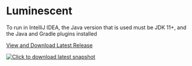 # Luminescent
To run in IntelliJ IDEA, the Java version that is used must be JDK 11+, and the Java and Gradle plugins installed

[View and Download Latest Release](/../../releases/latest)

[![Click to download latest snapshot](/../../workflows/Download%20Latest%20Snapshot/badge.svg?branch=major-update)](/../../releases/download/major-update-snapshot/Luminescent.jar)
